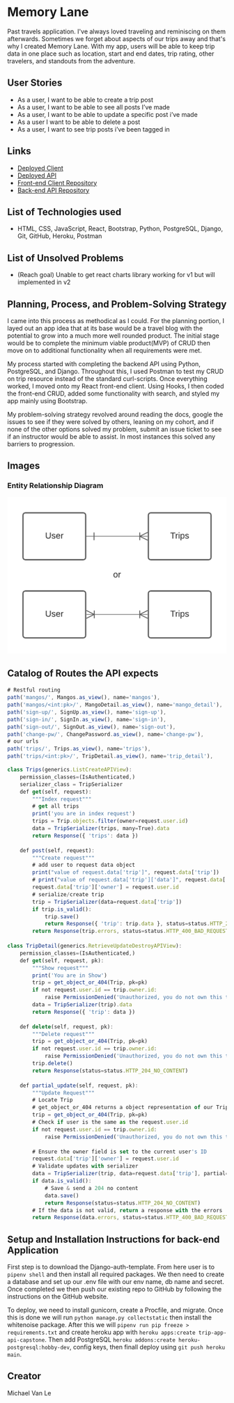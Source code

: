 # Memory Lane

Past travels application. I've always loved traveling and reminiscing on them afterwards. Sometimes we forget about aspects of our trips away and that's why I created Memory Lane. With my app, users will be able to keep trip data in one place such as location, start and end dates, trip rating, other travelers, and standouts from the adventure.

## User Stories
- As a user, I want to be able to create a trip post
- As a user, I want to be able to see all posts I’ve made
- As a user, I want to be able to update a specific post i’ve made
- As a user I want to be able to delete a post
- As a user, I want to see trip posts i’ve been tagged in

## Links
- [Deployed Client](https://miketocoding.github.io/trip-app-client/#/)
- [Deployed API](https://trip-app-api-capstone.herokuapp.com/)
- [Front-end Client Repository](https://github.com/miketocoding/trip-app-client)
- [Back-end API Repository](https://github.com/miketocoding/trip_app_api)

## List of Technologies used
- HTML, CSS, JavaScript, React, Bootstrap, Python, PostgreSQL, Django, Git, GitHub, Heroku, Postman

## List of Unsolved Problems
- (Reach goal) Unable to get react charts library working for v1 but will implemented in v2

## Planning, Process, and Problem-Solving Strategy
I came into this process as methodical as I could. For the planning portion, I layed out an app idea that at its base would be a travel blog with the potential to grow into a much more well rounded product. The initial stage would be to complete the minimum viable product(MVP) of CRUD then move on to additional functionality when all requirements were met.

My process started with completing the backend API using Python, PostgreSQL, and Django. Throughout this, I used Postman to test my CRUD on trip resource instead of the standard curl-scripts. Once everything worked, I moved onto my React front-end client. Using Hooks, I then coded the front-end CRUD, added some functionality with search, and styled my app mainly using Bootstrap.

My problem-solving strategy revolved around reading the docs, google the issues to see if they were solved by others, leaning on my cohort, and if none of the other options solved my problem, submit an issue ticket to see if an instructor would be able to assist. In most instances this solved any barriers to progression.


## Images
### Entity Relationship Diagram
![Trip App ERD](https://github.com/miketocoding/trip-app-client/blob/main/travel-app-erd.png?raw=true)

## Catalog of Routes the API expects
```JavaScript
# Restful routing
path('mangos/', Mangos.as_view(), name='mangos'),
path('mangos/<int:pk>/', MangoDetail.as_view(), name='mango_detail'),
path('sign-up/', SignUp.as_view(), name='sign-up'),
path('sign-in/', SignIn.as_view(), name='sign-in'),
path('sign-out/', SignOut.as_view(), name='sign-out'),
path('change-pw/', ChangePassword.as_view(), name='change-pw'),
# our urls
path('trips/', Trips.as_view(), name='trips'),
path('trips/<int:pk>/', TripDetail.as_view(), name='trip_detail'),
```

```JavaScript
class Trips(generics.ListCreateAPIView):
    permission_classes=(IsAuthenticated,)
    serializer_class = TripSerializer
    def get(self, request):
        """Index request"""
        # get all trips
        print('you are in index request')
        trips = Trip.objects.filter(owner=request.user.id)
        data = TripSerializer(trips, many=True).data
        return Response({ 'trips': data })

    def post(self, request):
        """Create request"""
        # add user to request data object
        print("value of request.data['trip']", request.data['trip'])
        # print("value of request.data['trip']['data']", request.data['trip']['data'])
        request.data['trip']['owner'] = request.user.id
        # serialize/create trip
        trip = TripSerializer(data=request.data['trip'])
        if trip.is_valid():
            trip.save()
            return Response({ 'trip': trip.data }, status=status.HTTP_201_CREATED)
        return Response(trip.errors, status=status.HTTP_400_BAD_REQUEST)

class TripDetail(generics.RetrieveUpdateDestroyAPIView):
    permission_classes=(IsAuthenticated,)
    def get(self, request, pk):
        """Show request"""
        print('You are in Show')
        trip = get_object_or_404(Trip, pk=pk)
        if not request.user.id == trip.owner.id:
            raise PermissionDenied('Unauthorized, you do not own this trip post')
        data = TripSerializer(trip).data
        return Response({ 'trip': data })

    def delete(self, request, pk):
        """Delete request"""
        trip = get_object_or_404(Trip, pk=pk)
        if not request.user.id == trip.owner.id:
            raise PermissionDenied('Unauthorized, you do not own this trip')
        trip.delete()
        return Response(status=status.HTTP_204_NO_CONTENT)

    def partial_update(self, request, pk):
        """Update Request"""
        # Locate Trip
        # get_object_or_404 returns a object representation of our Trip
        trip = get_object_or_404(Trip, pk=pk)
        # Check if user is the same as the request.user.id
        if not request.user.id == trip.owner.id:
            raise PermissionDenied('Unauthorized, you do not own this trip')

        # Ensure the owner field is set to the current user's ID
        request.data['trip']['owner'] = request.user.id
        # Validate updates with serializer
        data = TripSerializer(trip, data=request.data['trip'], partial=True)
        if data.is_valid():
            # Save & send a 204 no content
            data.save()
            return Response(status=status.HTTP_204_NO_CONTENT)
        # If the data is not valid, return a response with the errors
        return Response(data.errors, status=status.HTTP_400_BAD_REQUEST)
```

## Setup and Installation Instructions for back-end Application
First step is to download the Django-auth-template. From here user is to `pipenv shell` and then install all required packages. We then need to create a database and set up our .env file with our env name, db name and secret. Once completed we then push our existing repo to GitHub by following the instructions on the GitHub website.

To deploy, we need to install gunicorn, create a Procfile, and migrate. Once this is done we will run `python manage.py collectstatic` then install the whitenoise package. After this we will `pipenv run pip freeze > requirements.txt` and create heroku app with `heroku apps:create trip-app-api-capstone`. Then add PostgreSQL `heroku addons:create heroku-postgresql:hobby-dev`, config keys, then finall deploy using `git push heroku main`.

## Creator
Michael Van Le
